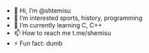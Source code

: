 - 👋 Hi, I’m @shtemisu
- 👀 I’m interested sports, history, programming
- 🌱 I’m currently learning C, C++
- 📫 How to reach me t.me/shemisu
- ⚡ Fun fact: dumb
